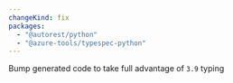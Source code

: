 ```yaml
---
changeKind: fix
packages:
  - "@autorest/python"
  - "@azure-tools/typespec-python"
---
```


Bump generated code to take full advantage of `3.9` typing